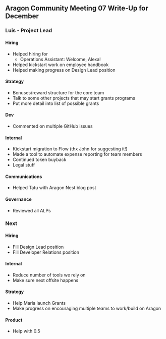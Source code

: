 ## Aragon Community Meeting 07 Write-Up for December

### Luis - Project Lead

#### Hiring
- Helped hiring for
    - Operations Assistant: Welcome, Alexa!
- Helped kickstart work on employee handbook
- Helped making progress on Design Lead position

#### Strategy
- Bonuses/reward structure for the core team
- Talk to some other projects that may start grants programs
- Put more detail into list of possible grants

#### Dev
- Commented on multiple GitHub issues

#### Internal
- Kickstart migration to Flow (thx John for suggesting it!)
- Made a tool to automate expense reporting for team members
- Continued token buyback
- Legal stuff

#### Communications
- Helped Tatu with Aragon Nest blog post

#### Governance

- Reviewed all ALPs

### Next

#### Hiring
- Fill Design Lead position
- Fill Developer Relations position

#### Internal
- Reduce number of tools we rely on
- Make sure next offsite happens

#### Strategy
- Help Maria launch Grants
- Make progress on encouraging multiple teams to work/build on Aragon

#### Product
- Help with 0.5
